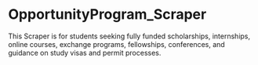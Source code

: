 # OpportunityProgram_Scraper
This Scraper is for students seeking fully funded scholarships, internships, online courses, exchange programs, fellowships, conferences, and guidance on study visas and permit processes.
